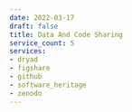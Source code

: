 ```yaml
---
date: 2022-03-17
draft: false
title: Data And Code Sharing
service_count: 5
services:
- dryad
- figshare
- github
- software_heritage
- zenodo
---
```



